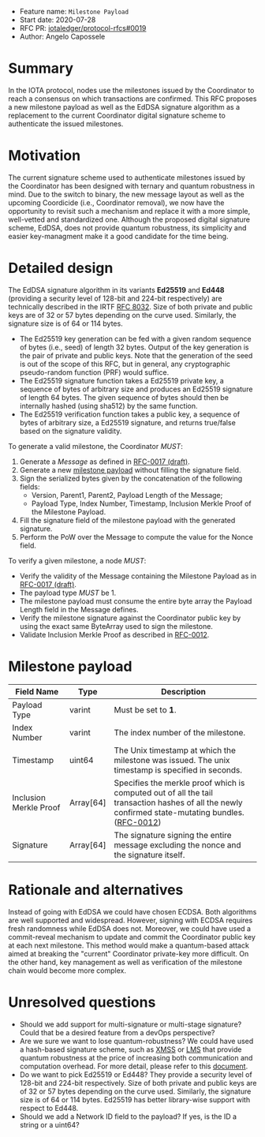 + Feature name: `Milestone Payload`
+ Start date: 2020-07-28
+ RFC PR: [iotaledger/protocol-rfcs#0019](https://github.com/iotaledger/protocol-rfcs/pull/19)
+ Author: Angelo Capossele

# Summary

In the IOTA protocol, nodes use the milestones issued by the Coordinator to reach a consensus on which transactions are confirmed. 
This RFC proposes a new milestone payload as well as the EdDSA signature algorithm as a replacement to the current Coordinator digital signature scheme to authenticate the issued milestones.

# Motivation
The current signature scheme used to authenticate milestones issued by the Coordinator has been designed with ternary and quantum robustness in mind. Due to the switch to binary, the new message layout as well as the upcoming Coordicide (i.e., Coordinator removal), we now have the opportunity to revisit such a mechanism and replace it with a more simple, well-vetted and standardized one. Although the proposed digital signature scheme, EdDSA, does not provide quantum robustness, its simplicity and easier key-managment make it a good candidate for the time being.

# Detailed design

The EdDSA signature algorithm in its variants **Ed25519** and **Ed448** (providing a security level of 128-bit and 224-bit respectively) are technically described in the IRTF [RFC 8032](https://tools.ietf.org/html/rfc8032).
Size of both private and public keys are of 32 or 57 bytes depending on the curve used. Similarly, the signature size is of 64 or 114 bytes.

- The Ed25519 key generation can be fed with a given random sequence of bytes (i.e., seed) of length 32 bytes. Output of the key generation is the pair of private and public keys. Note that the generation of the seed is out of the scope of this RFC, but in general, any cryptographic pseudo-random function (PRF) would suffice.
- The Ed25519 signature function takes a Ed25519 private key, a sequence of bytes of arbitrary size and produces an Ed25519 signature of length 64 bytes. The given sequence of bytes should then be internally hashed (using sha512) by the same function.
- The Ed25519 verification function takes a public key, a sequence of bytes of arbitrary size, a Ed25519 signature, and returns true/false based on the signature validity.

To generate a valid milestone, the Coordinator *MUST*: 
1. Generate a *Message* as defined in [RFC-0017 (draft)](https://github.com/GalRogozinski/protocol-rfcs/blob/message/text/0017-message/0017-message.md).
2. Generate a new [milestone payload](#Milestone-payload) without filling the signature field.
3. Sign the serialized bytes given by the concatenation of the following fields:
    - Version, Parent1, Parent2, Payload Length of the Message;
    - Payload Type, Index Number, Timestamp, Inclusion Merkle Proof of the Milestone Payload.
4. Fill the signature field of the milestone payload with the generated signature.
5. Perform the PoW over the Message to compute the value for the Nonce field.

To verify a given milestone, a node *MUST*:
- Verify the validity of the Message containing the Milestone Payload as in [RFC-0017 (draft)](https://github.com/GalRogozinski/protocol-rfcs/blob/message/text/0017-message/0017-message.md).
- The payload type *MUST* be 1.
- The milestone payload must consume the entire byte array the Payload Length field in the Message defines.
- Verify the milestone signature against the Coordinator public key by using the exact same ByteArray used to sign the milestone.
- Validate Inclusion Merkle Proof as described in [RFC-0012](https://github.com/iotaledger/protocol-rfcs/blob/master/text/0012-milestone-merkle-validation/0012-milestone-merkle-validation.md).

# Milestone payload

| Field Name             | Type            | Description                                                                                                                                                                                                                                                                                             |
| ---------------------- | --------------- | ------------------------------------------------------------------------------------------------------------------------------------------------------------------------------------------------------------------------------------------------------------------------------------------------------- |
| Payload Type           | varint          | Must be set to **1**.                                                                                                                                                                                                                                                                                   |
| Index Number           | varint          | The index number of the milestone.                                                                                                                                                                                                                                                                      |
| Timestamp              | uint64          | The Unix timestamp at which the milestone was issued. The unix timestamp is specified in seconds.                                                                                                                                                                                                       |
| Inclusion Merkle Proof | Array<byte>[64] | Specifies the merkle proof which is computed out of all the tail transaction hashes of all the newly confirmed state-mutating bundles. ([RFC-0012](https://github.com/iotaledger/protocol-rfcs/blob/master/text/0012-milestone-merkle-validation/0012-milestone-merkle-validation.md)) |
| Signature              | Array<byte>[64] | The signature signing the entire message excluding the nonce and the signature itself.                                                                                                                                                                                                                  |

# Rationale and alternatives

Instead of going with EdDSA we could have chosen ECDSA. Both algorithms are well supported and widespread. However, signing with ECDSA requires fresh randomness while EdDSA does not. Moreover, we could have used a commit-reveal mechanism to update and commit the Coordinator public key at each next milestone. This method would make a quantum-based attack aimed at breaking the "current" Coordinator private-key more difficult. On the other hand, key management as well as verification of the milestone chain would become more complex.

# Unresolved questions

- Should we add support for multi-signature or multi-stage signature? Could that be a desired feature from a devOps perspective?
- Are we sure we want to lose quantum-robustness? We could have used a hash-based signature scheme, such as [XMSS](https://tools.ietf.org/html/rfc8391) or [LMS](https://tools.ietf.org/html/rfc8554) that provide quantum robustness at the price of increasing both communication and computation overhead. For more detail, please refer to this [document](https://docs.google.com/document/d/15_FkOhHFR4arxBBl07H_ETUGjPbf5jlJOiyYwZ7zKOg/edit?usp=sharing).
- Do we want to pick Ed25519 or Ed448? They provide a security level of 128-bit and 224-bit respectively. Size of both private and public keys are of 32 or 57 bytes depending on the curve used. Similarly, the signature size is of 64 or 114 bytes. Ed25519 has better library-wise support with respect to Ed448.
- Should we add a Network ID field to the payload? If yes, is the ID a string or a uint64?
